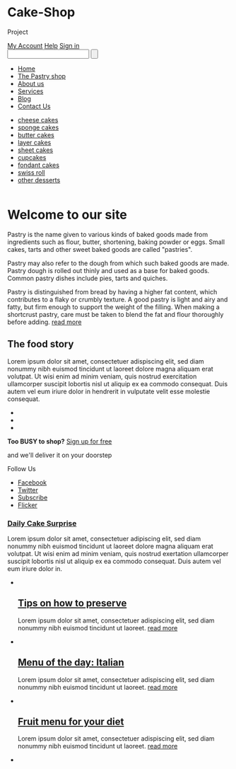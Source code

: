 # Cake-Shop
Project
<!DOCTYPE html>
<html>
<head>
<title>Cake Delights</title>
<meta charset="UTF-8">
<link rel="stylesheet" type="text/css" href="css/style.css">
<!--[if IE 8]><link rel="stylesheet" type="text/css" href="css/ie8.css"><![endif]-->
<!--[if IE 7]><link rel="stylesheet" type="text/css" href="css/ie7.css"><![endif]-->
<!--[if IE 6]><link rel="stylesheet" type="text/css" href="css/ie6.css"><![endif]-->
</head>
<body>
<div id="header">
  <div>
    <div>
      <div id="logo"> <a href="#"><img src="images/logo.gif" alt=""></a> </div>
      <div>
        <div> <a href="signup.html">My Account</a> <a href="#">Help</a> <a href="signin.html" class="last">Sign in</a> </div>
        <form action="#">
          <input type="text" id="search" maxlength="30">
          <input type="submit" value="" id="searchbtn">
        </form>
      </div>
    </div>
    <ul>
      <li class="current"><a href="index.html">Home</a></li>
      <li><a href="product.html">The Pastry shop</a></li>
      <li><a href="about.html">About us</a></li>
      <li><a href="services.html">Services</a></li>
      <li><a href="blog.html">Blog</a></li>
      <li><a href="contact.html">Contact Us</a></li>
    </ul>
    <div id="section">
      <ul>
        <li><a href="#">cheese cakes</a></li>
        <li><a href="#">sponge cakes</a></li>
        <li><a href="#">butter cakes</a></li>
        <li class="selected"><a href="#">layer cakes</a></li>
        <li><a href="#">sheet cakes</a></li>
        <li><a href="#">cupcakes</a></li>
        <li><a href="#">fondant cakes</a></li>
        <li><a href="#">swiss roll</a></li>
        <li><a href="#">other desserts</a></li>
      </ul>
      <a href="#"><img src="images/wedding-cupcakes-large.jpg" alt=""></a> </div>
  </div>
</div>
<div id="content">
  <div class="home">
    <div class="aside">
      <h1>Welcome to our site</h1>
      <p>Pastry is the name given to various kinds of baked goods made from ingredients such as flour, butter, shortening, baking powder or eggs. Small cakes, tarts and other sweet baked goods are called &#34;pastries&#34;.</p>
      <p>Pastry may also refer to the dough from which such baked goods are made. Pastry dough is rolled out thinly and used as a base for baked goods. Common pastry dishes include pies, tarts and quiches.
      <p>Pastry is distinguished from bread by having a higher fat content, which contributes to a flaky or crumbly texture. A good pastry is light and airy and fatty, but firm enough to support the weight of the filling. When making a shortcrust pastry, care must be taken to blend the fat and flour thoroughly before adding. <a href="#" class="readmore">read more</a></p>
    </div>
    <div class="section">
      <div>
        <h2>The food story</h2>
        <p>Lorem ipsum dolor sit amet, consectetuer adispiscing elit, sed diam nonummy nibh euismod tincidunt ut laoreet dolore magna aliquam erat volutpat. Ut wisi enim ad minim veniam, quis nostrud exercitation ullamcorper suscipit lobortis nisl ut aliquip ex ea commodo consequat. Duis autem vel eum iriure dolor in hendrerit in vulputate velit esse molestie consequat.</p>
      </div>
      <ul>
        <li class="first"> <a href="#"><img src="images/cake.jpg" alt=""></a> </li>
        <li> <a href="#"><img src="images/burgercake.jpg" alt=""></a> </li>
        <li> <a href="#"><img src="images/cupcake.jpg" alt=""></a> </li>
      </ul>
    </div>
  </div>
</div>
<div id="footer">
  <div class="home">
    <div>
      <div class="aside">
        <div class="signup">
          <div> <b>Too <span>BUSY</span> to shop?</b> <a href="signin.html">Sign up for free</a>
            <p>and we'll deliver it on your doorstep</p>
          </div>
        </div>
        <div class="connect"> <span>Follow Us</span>
          <ul>
            <li><a href="#" class="facebook">Facebook</a></li>
            <li><a href="#" class="twitter">Twitter</a></li>
            <li><a href="#" class="subscribe">Subscribe</a></li>
            <li><a href="#" class="flicker">Flicker</a></li>
          </ul>
        </div>
      </div>
      <div class="section">
        <div>
          <div>
            <h3><a href="#">Daily Cake Surprise</a></h3>
            <p>Lorem ipsum dolor sit amet, consectetuer adipiscing elit, sed diam nonummy nibh euismod tincidunt ut laoreet dolore magna aliquam erat volutpat. Ut wisi enim ad minim veniam, quis nostrud exertation ullamcorper suscipit lobortis nisl ut aliquip ex ea commodo consequat. Duis autem vel eum iriure dolor in.</p>
          </div>
        </div>
      </div>
    </div>
  </div>
  <div id="featured">
    <ul>
      <li class="first"> <a href="#"><img src="images/fruit-cake.jpg" alt=""></a>
        <h2><a href="#">Tips on how to preserve</a></h2>
        <p>Lorem ipsum dolor sit amet, consectetuer adispiscing elit, sed diam nonummy nibh euismod tincidunt ut laoreet. <a href="#" class="readmore">read more</a></p>
      </li>
      <li> <a href="#"><img src="images/italian.jpg" alt=""></a>
        <h2><a href="#">Menu of the day: Italian</a></h2>
        <p>Lorem ipsum dolor sit amet, consectetuer adispiscing elit, sed diam nonummy nibh euismod tincidunt ut laoreet. <a href="#" class="readmore">read more</a></p>
      </li>
      <li> <a href="#"><img src="images/fruit.jpg" alt=""></a>
        <h2><a href="#">Fruit menu for your diet</a></h2>
        <p>Lorem ipsum dolor sit amet, consectetuer adispiscing elit, sed diam nonummy nibh euismod tincidunt ut laoreet. <a href="#" class="readmore">read more</a></p>
      </li>
      <li> <a href="#"><img src="images/desserts.jpg" alt=""></a>
        </ul>
